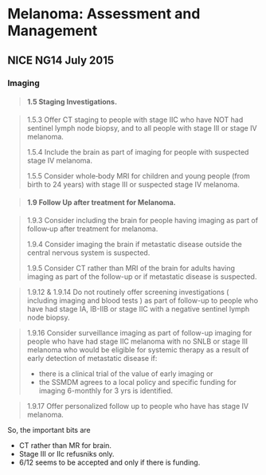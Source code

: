 # Melanoma: Assessment and Management
## NICE NG14 July 2015

### Imaging

> #### 1.5 Staging Investigations. 

> 1.5.3 Offer CT staging to people with stage IIC who have NOT had sentinel lymph node biopsy, and to all people with stage III or stage IV melanoma. 
> 
> 1.5.4 Include the brain as part of imaging for people with suspected stage IV melanoma.
>
> 1.5.5 Consider whole‑body MRI for children and young people (from birth to 24 years) with stage III or suspected stage IV melanoma.


> #### 1.9 Follow Up after treatment for Melanoma. 

> 1.9.3 Consider including the brain for people having imaging as part of follow‑up after treatment for melanoma.
>
> 1.9.4 Consider imaging the brain if metastatic disease outside the central nervous system is suspected.
>
> 1.9.5 Consider CT rather than MRI of the brain for adults having imaging as part of the follow-up or if metastatic disease is suspected.

> 1.9.12 & 1.9.14 Do not routinely offer screening investigations ( including imaging and blood tests ) as part of follow-up to people who have had stage IA, IB-IIB or stage IIC with a negative sentinel lymph node biopsy. 

> 1.9.16 Consider surveillance imaging as part of follow-up imaging for people who have had stage IIC melanoma with no SNLB or stage III melanoma who would be eligible for systemic therapy as a result of early detection of metastatic disease if:
>  - there is a clinical trial of the value of early imaging or
>  - the SSMDM agrees to a local policy and specific funding for imaging 6-monthly for 3 yrs is identified. 

> 1.9.17 Offer personalized follow up to people who have has stage IV melanoma.

So, the important bits are 
 - CT rather than MR for brain. 
 - Stage III or IIc refusniks only. 
 - 6/12 seems to be accepted and only if there is funding. 
